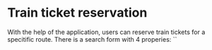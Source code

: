 # Train ticket reservation
With the help of the application, users can reserve train tickets for a specitific route. There is a search form with 4 properies: ``
